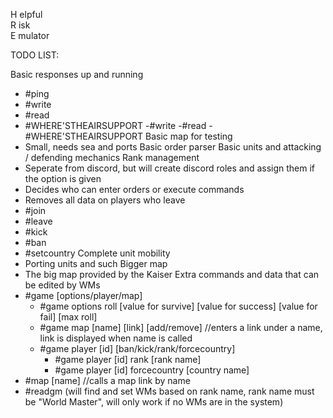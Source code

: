 H elpful<br/>
R isk<br/>
E mulator

TODO LIST:

Basic responses up and running
- #ping
- #write
- #read
- #WHERE'STHEAIRSUPPORT
	-#write
	-#read
	-#WHERE'STHEAIRSUPPORT
Basic map for testing
- Small, needs sea and ports
Basic order parser
Basic units and attacking / defending mechanics
Rank management
- Seperate from discord, but will create discord roles and assign them if the option is given
- Decides who can enter orders or execute commands
- Removes all data on players who leave
- #join
- #leave
- #kick
- #ban
- #setcountry
Complete unit mobility
- Porting units and such
Bigger map
- The big map provided by the Kaiser
Extra commands and data that can be edited by WMs
- #game [options/player/map]
  - #game options roll [value for survive] [value for success] [value for fail] [max roll]
  - #game map [name] [link] [add/remove]  //enters a link under a name, link is displayed when name is called
  - #game player [id] [ban/kick/rank/forcecountry]
    - #game player [id] rank [rank name]
    - #game player [id] forcecountry [country name]
- #map [name]  //calls a map link by name
- #readgm (will find and set WMs based on rank name, rank name must be "World Master", will only work if no WMs are in the system)
